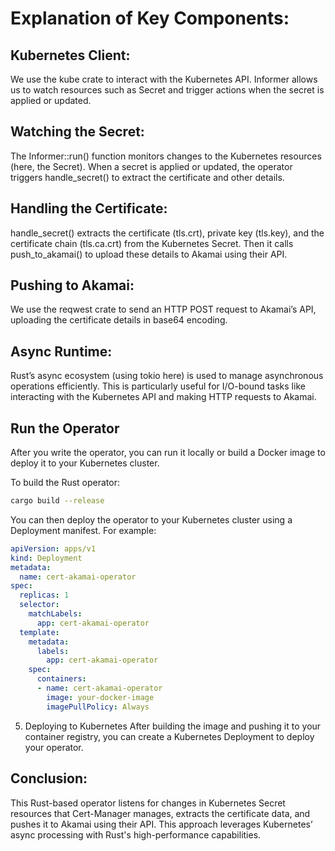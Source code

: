 # Explanation of Key Components:

## Kubernetes Client:

We use the kube crate to interact with the Kubernetes API.
Informer allows us to watch resources such as Secret and trigger actions when the secret is applied or updated.

## Watching the Secret:

The Informer::run() function monitors changes to the Kubernetes resources (here, the Secret).
When a secret is applied or updated, the operator triggers handle_secret() to extract the certificate and other details.

## Handling the Certificate:

handle_secret() extracts the certificate (tls.crt), private key (tls.key), and the certificate chain (tls.ca.crt) from the Kubernetes Secret.
Then it calls push_to_akamai() to upload these details to Akamai using their API.

## Pushing to Akamai:

We use the reqwest crate to send an HTTP POST request to Akamai’s API, uploading the certificate details in base64 encoding.

## Async Runtime:

Rust’s async ecosystem (using tokio here) is used to manage asynchronous operations efficiently. This is particularly useful for I/O-bound tasks like interacting with the Kubernetes API and making HTTP requests to Akamai.

## Run the Operator

After you write the operator, you can run it locally or build a Docker image to deploy it to your Kubernetes cluster.

To build the Rust operator:

```bash
cargo build --release
```
You can then deploy the operator to your Kubernetes cluster using a Deployment manifest. For example:

```yaml
apiVersion: apps/v1
kind: Deployment
metadata:
  name: cert-akamai-operator
spec:
  replicas: 1
  selector:
    matchLabels:
      app: cert-akamai-operator
  template:
    metadata:
      labels:
        app: cert-akamai-operator
    spec:
      containers:
      - name: cert-akamai-operator
        image: your-docker-image
        imagePullPolicy: Always
```
5. Deploying to Kubernetes
After building the image and pushing it to your container registry, you can create a Kubernetes Deployment to deploy your operator.

## Conclusion:
This Rust-based operator listens for changes in Kubernetes Secret resources that Cert-Manager manages, extracts the certificate data, and pushes it to Akamai using their API. This approach leverages Kubernetes’ async processing with Rust's high-performance capabilities.
